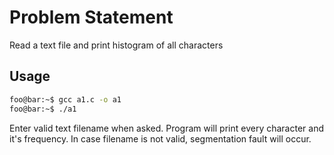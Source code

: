 # Problem Statement
Read a text file and print histogram of all characters

## Usage
```bash
foo@bar:~$ gcc a1.c -o a1
foo@bar:~$ ./a1
```

Enter valid text filename when asked. Program will print every character and it's frequency. In case filename is not valid, segmentation fault will occur.